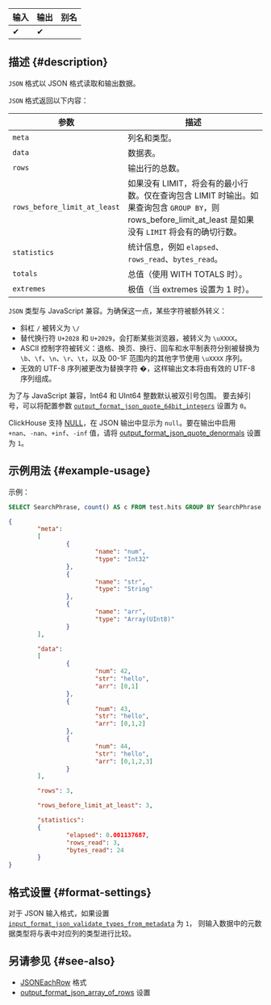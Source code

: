| 输入 | 输出 | 别名 |
|------|------|------|
| ✔    | ✔    |      |

## 描述 {#description}

`JSON` 格式以 JSON 格式读取和输出数据。

`JSON` 格式返回以下内容：

| 参数                          | 描述                                                                                                                                                                                                 |
|-------------------------------|------------------------------------------------------------------------------------------------------------------------------------------------------------------------------------------------------|
| `meta`                        | 列名和类型。                                                                                                                                                                                          |
| `data`                        | 数据表。                                                                                                                                                                                              |
| `rows`                        | 输出行的总数。                                                                                                                                                                                       |
| `rows_before_limit_at_least`  | 如果没有 LIMIT，将会有的最小行数。仅在查询包含 LIMIT 时输出。如果查询包含 `GROUP BY`，则 rows_before_limit_at_least 是如果没有 `LIMIT` 将会有的确切行数。                                 |
| `statistics`                  | 统计信息，例如 `elapsed`、`rows_read`、`bytes_read`。                                                                                                                                               |
| `totals`                      | 总值（使用 WITH TOTALS 时）。                                                                                                                                                                       |
| `extremes`                    | 极值（当 extremes 设置为 1 时）。                                                                                                                                                                   |

`JSON` 类型与 JavaScript 兼容。为确保这一点，某些字符被额外转义：
- 斜杠 `/` 被转义为 `\/`
- 替代换行符 `U+2028` 和 `U+2029`，会打断某些浏览器，被转义为 `\uXXXX`。
- ASCII 控制字符被转义：退格、换页、换行、回车和水平制表符分别被替换为 `\b`、`\f`、`\n`、`\r`、`\t`，以及 00-1F 范围内的其他字节使用 `\uXXXX` 序列。
- 无效的 UTF-8 序列被更改为替换字符 �，这样输出文本将由有效的 UTF-8 序列组成。

为了与 JavaScript 兼容，Int64 和 UInt64 整数默认被双引号包围。
要去掉引号，可以将配置参数 [`output_format_json_quote_64bit_integers`](/operations/settings/settings-formats.md/#output_format_json_quote_64bit_integers) 设置为 `0`。

ClickHouse 支持 [NULL](/sql-reference/syntax.md)，在 JSON 输出中显示为 `null`。要在输出中启用 `+nan`、`-nan`、`+inf`、`-inf` 值，请将 [output_format_json_quote_denormals](/operations/settings/settings-formats.md/#output_format_json_quote_denormals) 设置为 `1`。

## 示例用法 {#example-usage}

示例：

```sql
SELECT SearchPhrase, count() AS c FROM test.hits GROUP BY SearchPhrase WITH TOTALS ORDER BY c DESC LIMIT 5 FORMAT JSON
```

```json
{
        "meta":
        [
                {
                        "name": "num",
                        "type": "Int32"
                },
                {
                        "name": "str",
                        "type": "String"
                },
                {
                        "name": "arr",
                        "type": "Array(UInt8)"
                }
        ],

        "data":
        [
                {
                        "num": 42,
                        "str": "hello",
                        "arr": [0,1]
                },
                {
                        "num": 43,
                        "str": "hello",
                        "arr": [0,1,2]
                },
                {
                        "num": 44,
                        "str": "hello",
                        "arr": [0,1,2,3]
                }
        ],

        "rows": 3,

        "rows_before_limit_at_least": 3,

        "statistics":
        {
                "elapsed": 0.001137687,
                "rows_read": 3,
                "bytes_read": 24
        }
}
```

## 格式设置 {#format-settings}

对于 JSON 输入格式，如果设置 [`input_format_json_validate_types_from_metadata`](/operations/settings/settings-formats.md/#input_format_json_validate_types_from_metadata) 为 `1`，
则输入数据中的元数据类型将与表中对应列的类型进行比较。

## 另请参见 {#see-also}

- [JSONEachRow](/interfaces/formats/JSONEachRow) 格式
- [output_format_json_array_of_rows](/operations/settings/settings-formats.md/#output_format_json_array_of_rows) 设置
